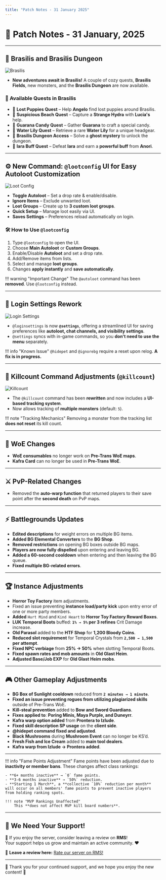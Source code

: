 ```yaml
---
title: "Patch Notes - 31 January 2025"
---
```


# 📝 **Patch Notes - 31 January, 2025**

---

## 🌴 **Brasilis and Brasilis Dungeon**  

![Brasilis](img/uaro-bra.png)  

- **New adventures await in Brasilis!** A couple of cozy quests, **Brasilis Fields**, new monsters, and the **Brasilis Dungeon** are now available.  

### 📜 **Available Quests in Brasilis**  
- 🐶 **Lost Puppies Quest** – Help **Angelo** find lost puppies around Brasilis.  
- 🌊 **Suspicious Beach Quest** – Capture a **Strange Hydra** with **Lucia's** help.  
- 🍬 **Guarana Candy Quest** – Gather **Guarana** to craft a special candy.  
- 🌺 **Water Lily Quest** – Retrieve a rare **Water Lily** for a unique headgear.  
- 👻 **Brasilis Dungeon Access** – Solve a **ghost mystery** to unlock the dungeon.  
- 🧜 **Iara Buff Quest** – Defeat **Iara** and earn a **powerful buff** from **Anori**.  

---

## ⚙️ **New Command: `@lootconfig` UI for Easy Autoloot Customization**  

![Loot Config](img/uaro-feature-1.png)  

- **Toggle Autoloot** – Set a drop rate & enable/disable.  
- **Ignore Items** – Exclude unwanted loot.  
- **Loot Groups** – Create up to **3 custom loot groups**.  
- **Quick Setup** – Manage loot easily via UI.  
- **Saves Settings** – Preferences reload automatically on login.  

### 🛠️ **How to Use `@lootconfig`**  
1. Type `@lootconfig` to open the UI.  
2. Choose **Main Autoloot** or **Custom Groups**.  
3. Enable/Disable **Autoloot** and set a drop rate.  
4. Add/Remove items from lists.  
5. Select and manage **loot groups**.  
6. Changes **apply instantly** and **save automatically**.  

!!! warning "Important Change"
    The `@autoloot` command has been **removed**. Use `@lootconfig` instead.

---

## 🔄 **Login Settings Rework**  

![Login Settings](img/uaro-feature-3.png)  

- `@loginsettings` is now **`@settings`**, offering a streamlined UI for saving preferences like **autoloot, chat channels, and visibility settings**.  
- `@settings` syncs with in-game commands, so you **don't need to use the menu** separately.  

!!! info "Known Issue"
    `@hidepet` and `@ignorebg` require a reset upon relog. **A fix is in progress.**

---

## 🎯 **Killcount Command Adjustments (`@killcount`)**  

![Killcount](img/uaro-feature-2.png)  

- The `@killcount` command has been **rewritten** and now includes a **UI-based tracking system**.  
- Now allows tracking of **multiple monsters** (default: `5`).  

!!! note "Tracking Mechanics"
    Removing a monster from the tracking list **does not reset** its kill count.

---

## 🏰 **WoE Changes**  
- **WoE consumables** no longer work on **Pre-Trans WoE maps**.  
- **Kafra Card** can no longer be used in **Pre-Trans WoE**.  

---

## ⚔️ **PvP-Related Changes**  
- Removed the **auto-warp function** that returned players to their save point after the **second death** on PvP maps.  

---

## ⚡ **Battlegrounds Updates**  
- **Edited descriptions** for weight errors on multiple BG items.  
- **Added BG Elemental Converters** to the **BG Shop**.  
- **Removed restrictions** on opening BG boxes outside BG maps.  
- **Players are now fully dispelled** upon entering and leaving BG.  
- **Added a 60-second cooldown** when entering and then leaving the BG queue.  
- **Fixed multiple BG-related errors**.  

---

## 🏆 **Instance Adjustments**  


- **Horror Toy Factory** item adjustments.  
- Fixed an issue preventing **instance load/party kick** upon entry error of one or more party members.  
- **Added** `Hurt Mind` and `Kind Heart` to **Horror Toy Factory Reward Boxes**.  
- **LUK Temporal Boots** buffed: **`1% → 5%` per 3 refines** Crit Damage increase.  
- **Old Parasol** added to the **HTF Shop** for **1,200 Bloody Coins**.  
- **Reduced slot requirement** for Temporal Crystals from **`2,500 → 1,500` per attempt**.  
- **Fixed NPC verbiage** from **25% → 50%** when slotting Temporal Boots.  
- **Fixed spawn rates and mob amounts** in **Old Glast Heim**.  
- **Adjusted Base/Job EXP** for **Old Glast Heim mobs**.  

---

## 🎮 **Other Gameplay Adjustments**  
- **BG Box of Sunlight cooldown** reduced from **`2 minutes → 1 minute`**.  
- **Fixed an issue preventing rogues from utilizing plagiarized skills** outside of Pre-Trans WoE.  
- **Kill-steal prevention** added to **Bow and Sword Guardians**.  
- **Fixes applied to**: **Poring Minis, Maya Purple, and Duneyrr**.  
- **Kafra warp option added** from **Prontera to Izlude**.  
- **Fixed skill description SP usage** on the **client side**.  
- **@hidepet command fixed and adjusted**.  
- **Black Mushrooms** during **Mushroom Event** can no longer be KS’d.  
- **Fresh Fish and Ice Cream** added to **main tool dealers**.  
- **Kafra warp from Izlude → Prontera added**.  

---

!!! info "Fame Points Adjustment"
    Fame points have been adjusted due to **inactivity or member bans**. These changes affect class rankings:
    
    - **6+ months inactive** → `0` fame points.  
    - **3-6 months inactive** → `50%` reduction.  
    - **Starting 1 March**, a **collective `10%` reduction per month** will occur on all members' fame points to prevent inactive players from holding ranking spots.  

    !!! note "MVP Rankings Unaffected"
        This **does not affect MVP kill board numbers**.

---

## 🌟 **We Need Your Support!**  

💬 If you enjoy the server, consider leaving a review on **RMS**!  
Your support helps us grow and maintain an active community. ❤️  

📢 **Leave a review here:** [Rate our server on RMS!](https://ratemyserver.net/index.php?page=detailedlistserver&serid=22102&itv=6&url_sname=UARO%20World%20of%20your%20dream)  

---

🎉 Thank you for your continued support, and we hope you enjoy the new content! 🚀  
